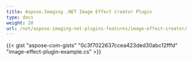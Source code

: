 ```yaml
---
title: Aspose.Imaging .NET Image Effect Creator Plugin
type: docs
weight: 20
url: /net/aspose-imaging-net-plugins-features/image-effect-creator/
---
```



{{< gist "aspose-com-gists" "0c3f7022637ccea423ded30abc12fffd" "image-effect-plugin-example.cs" >}}
